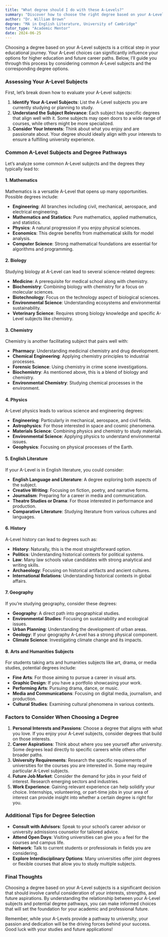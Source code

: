 ```yaml
---
title: "What degree should I do with these A-Levels?"
summary: "Discover how to choose the right degree based on your A-Level subjects and explore degree options that align with your chosen A-Levels."
author: "Dr. William Brown"
degree: "MA in English Literature, University of Cambridge"
tutor_type: "Academic Mentor"
date: 2024-06-25
---
```


Choosing a degree based on your A-Level subjects is a critical step in your educational journey. Your A-Level choices can significantly influence your options for higher education and future career paths. Below, I’ll guide you through this process by considering common A-Level subjects and the corresponding degree options. 

### Assessing Your A-Level Subjects

First, let’s break down how to evaluate your A-Level subjects:

1. **Identify Your A-Level Subjects**: List the A-Level subjects you are currently studying or planning to study.
2. **Understand the Subject Relevance**: Each subject has specific degrees that align well with it. Some subjects may open doors to a wide range of courses, while others might be more specialized.
3. **Consider Your Interests**: Think about what you enjoy and are passionate about. Your degree should ideally align with your interests to ensure a fulfilling university experience.

### Common A-Level Subjects and Degree Pathways

Let’s analyze some common A-Level subjects and the degrees they typically lead to:

#### 1. Mathematics

Mathematics is a versatile A-Level that opens up many opportunities. Possible degrees include:

- **Engineering**: All branches including civil, mechanical, aerospace, and electrical engineering.
- **Mathematics and Statistics**: Pure mathematics, applied mathematics, and statistics.
- **Physics**: A natural progression if you enjoy physical sciences.
- **Economics**: This degree benefits from mathematical skills for model analysis.
- **Computer Science**: Strong mathematical foundations are essential for algorithms and programming.

#### 2. Biology

Studying biology at A-Level can lead to several science-related degrees:

- **Medicine**: A prerequisite for medical school along with chemistry.
- **Biochemistry**: Combining biology with chemistry for a focus on molecular sciences.
- **Biotechnology**: Focus on the technology aspect of biological sciences.
- **Environmental Science**: Understanding ecosystems and environmental sustainability.
- **Veterinary Science**: Requires strong biology knowledge and specific A-Level subjects like chemistry.

#### 3. Chemistry

Chemistry is another facilitating subject that pairs well with:

- **Pharmacy**: Understanding medicinal chemistry and drug development.
- **Chemical Engineering**: Applying chemistry principles to industrial processes.
- **Forensic Science**: Using chemistry in crime scene investigations.
- **Biochemistry**: As mentioned above, this is a blend of biology and chemistry.
- **Environmental Chemistry**: Studying chemical processes in the environment.

#### 4. Physics

A-Level physics leads to various science and engineering degrees:

- **Engineering**: Particularly in mechanical, aerospace, and civil fields.
- **Astrophysics**: For those interested in space and cosmic phenomena.
- **Materials Science**: Combining physics and chemistry to study materials.
- **Environmental Science**: Applying physics to understand environmental issues.
- **Geophysics**: Focusing on physical processes of the Earth.

#### 5. English Literature

If your A-Level is in English literature, you could consider:

- **English Language and Literature**: A degree exploring both aspects of the subject.
- **Creative Writing**: Focusing on fiction, poetry, and narrative forms.
- **Journalism**: Preparing for a career in media and communication.
- **Theatre Studies or Drama**: For those interested in performance and production.
- **Comparative Literature**: Studying literature from various cultures and languages.

#### 6. History

A-Level history can lead to degrees such as:

- **History**: Naturally, this is the most straightforward option.
- **Politics**: Understanding historical contexts for political systems.
- **Law**: Many law schools value candidates with strong analytical and writing skills.
- **Archaeology**: Focusing on historical artifacts and ancient cultures.
- **International Relations**: Understanding historical contexts in global affairs.

#### 7. Geography

If you’re studying geography, consider these degrees:

- **Geography**: A direct path into geographical studies.
- **Environmental Studies**: Focusing on sustainability and ecological issues.
- **Urban Planning**: Understanding the development of urban areas.
- **Geology**: If your geography A-Level has a strong physical component.
- **Climate Science**: Investigating climate change and its impacts.

#### 8. Arts and Humanities Subjects

For students taking arts and humanities subjects like art, drama, or media studies, potential degrees include:

- **Fine Arts**: For those aiming to pursue a career in visual arts.
- **Graphic Design**: If you have a portfolio showcasing your work.
- **Performing Arts**: Pursuing drama, dance, or music.
- **Media and Communications**: Focusing on digital media, journalism, and production.
- **Cultural Studies**: Examining cultural phenomena in various contexts.

### Factors to Consider When Choosing a Degree

1. **Personal Interests and Passions**: Choose a degree that aligns with what you love. If you enjoy your A-Level subjects, consider degrees that build on those interests.
2. **Career Aspirations**: Think about where you see yourself after university. Some degrees lead directly to specific careers while others offer broader paths.
3. **University Requirements**: Research the specific requirements of universities for the courses you are interested in. Some may require particular A-Level subjects.
4. **Future Job Market**: Consider the demand for jobs in your field of interest. Research emerging sectors and industries.
5. **Work Experience**: Gaining relevant experience can help solidify your choice. Internships, volunteering, or part-time jobs in your area of interest can provide insight into whether a certain degree is right for you.

### Additional Tips for Degree Selection

- **Consult with Advisors**: Speak to your school’s career advisor or university admissions counselor for tailored advice.
- **Attend Open Days**: Visiting universities can give you a feel for the courses and campus life.
- **Network**: Talk to current students or professionals in fields you are considering.
- **Explore Interdisciplinary Options**: Many universities offer joint degrees or flexible courses that allow you to study multiple subjects.

### Final Thoughts

Choosing a degree based on your A-Level subjects is a significant decision that should involve careful consideration of your interests, strengths, and future aspirations. By understanding the relationship between your A-Level subjects and potential degree pathways, you can make informed choices that will set the foundation for your academic and professional future.

Remember, while your A-Levels provide a pathway to university, your passion and dedication will be the driving forces behind your success. Good luck with your studies and future applications!
    